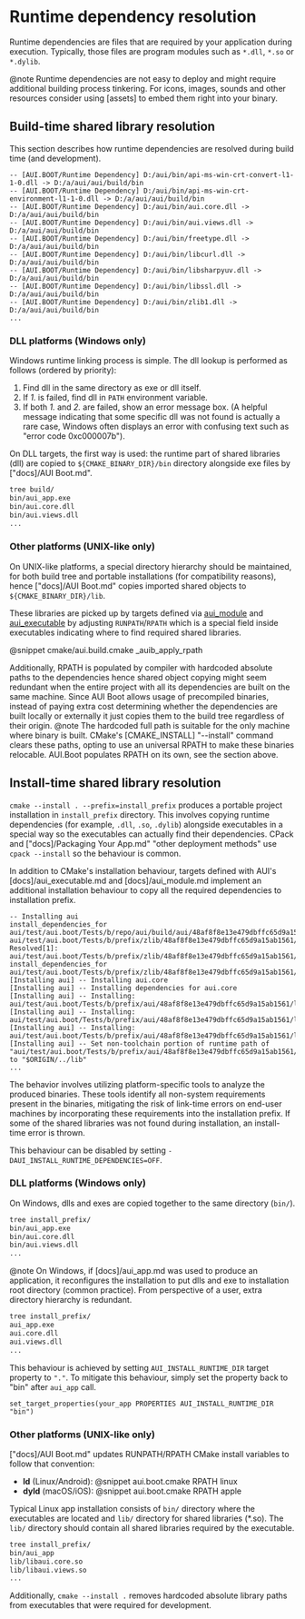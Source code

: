 # Runtime dependency resolution

Runtime dependencies are files that are required by your application during execution. Typically, those files are
program modules such as `*.dll`, `*.so` or `*.dylib`.

@note
Runtime dependencies are not easy to deploy and might require additional building process tinkering. For icons, images,
sounds and other resources consider using [assets] to embed them right into your binary.

## Build-time shared library resolution

This section describes how runtime dependencies are resolved during build time (and development).

```
-- [AUI.BOOT/Runtime Dependency] D:/aui/bin/api-ms-win-crt-convert-l1-1-0.dll -> D:/a/aui/aui/build/bin
-- [AUI.BOOT/Runtime Dependency] D:/aui/bin/api-ms-win-crt-environment-l1-1-0.dll -> D:/a/aui/aui/build/bin
-- [AUI.BOOT/Runtime Dependency] D:/aui/bin/aui.core.dll -> D:/a/aui/aui/build/bin
-- [AUI.BOOT/Runtime Dependency] D:/aui/bin/aui.views.dll -> D:/a/aui/aui/build/bin
-- [AUI.BOOT/Runtime Dependency] D:/aui/bin/freetype.dll -> D:/a/aui/aui/build/bin
-- [AUI.BOOT/Runtime Dependency] D:/aui/bin/libcurl.dll -> D:/a/aui/aui/build/bin
-- [AUI.BOOT/Runtime Dependency] D:/aui/bin/libsharpyuv.dll -> D:/a/aui/aui/build/bin
-- [AUI.BOOT/Runtime Dependency] D:/aui/bin/libssl.dll -> D:/a/aui/aui/build/bin
-- [AUI.BOOT/Runtime Dependency] D:/aui/bin/zlib1.dll -> D:/a/aui/aui/build/bin
...
```

### DLL platforms (Windows only)

Windows runtime linking process is simple. The dll lookup is performed as follows (ordered by priority):

1. Find dll in the same directory as exe or dll itself.
2. If _1._ is failed, find dll in `PATH` environment variable.
3. If both _1._ and _2._ are failed, show an error message box. (A helpful message indicating that some specific dll
   was not found is actually a rare case, Windows often displays an error with confusing text such as
   "error code 0xc000007b").

On DLL targets, the first way is used: the runtime part of shared libraries (dll) are copied to `${CMAKE_BINARY_DIR}/bin`
directory alongside exe files by ["docs]/AUI Boot.md".
```sh
tree build/
bin/aui_app.exe
bin/aui.core.dll
bin/aui.views.dll
...
```

### Other platforms (UNIX-like only)

On UNIX-like platforms, a special directory hierarchy should be maintained, for both build tree and portable
installations (for compatibility reasons), hence ["docs]/AUI Boot.md" copies imported shared objects to
`${CMAKE_BINARY_DIR}/lib`.

These libraries are picked up by targets defined via [aui_module]([docs]/aui_module.md) and
[aui_executable]([docs]/aui_executable.md) by adjusting `RUNPATH`/`RPATH` which is a special field inside executables
indicating where to find required shared libraries.

@snippet cmake/aui.build.cmake _auib_apply_rpath

Additionally, RPATH is populated by compiler with hardcoded absolute paths to the dependencies hence shared object
copying might seem redundant when the entire project with all its dependencies are built on the same machine. Since AUI
Boot allows usage of precompiled binaries, instead of paying extra cost determining whether the dependencies are built
locally or externally it just copies them to the build tree regardless of their origin.
@note
The hardcoded full path is suitable for the only machine where binary is built. CMake's
[CMAKE_INSTALL] "--install" command clears these paths, opting to use an universal RPATH to make these binaries
relocable. AUI.Boot populates RPATH on its own, see the section above.

## Install-time shared library resolution

`cmake --install . --prefix=install_prefix` produces a portable project installation in `install_prefix` directory.
This involves copying runtime dependencies (for example, `.dll`, `.so`, `.dylib`) alongside executables in a special
way so the executables can actually find their dependencies. CPack and
["docs]/Packaging Your App.md" "other deployment methods" use `cpack --install` so the behaviour is common.

In addition to CMake's installation behaviour, targets defined with AUI's [docs]/aui_executable.md and 
[docs]/aui_module.md implement an additional installation behaviour to copy all the required dependencies to
installation prefix.

```
-- Installing aui
install_dependencies_for aui/test/aui.boot/Tests/b/repo/aui/build/aui/48af8f8e13e479dbffc65d9a15ab1561/lib/libaui.core.so 
aui/test/aui.boot/Tests/b/prefix/zlib/48af8f8e13e479dbffc65d9a15ab1561/lib/libz.so.1
Resolved[1]: aui/test/aui.boot/Tests/b/prefix/zlib/48af8f8e13e479dbffc65d9a15ab1561/lib/libz.so.1
install_dependencies_for aui/test/aui.boot/Tests/b/prefix/zlib/48af8f8e13e479dbffc65d9a15ab1561/lib/libz.so.1  
[Installing aui] -- Installing aui.core
[Installing aui] -- Installing dependencies for aui.core
[Installing aui] -- Installing: aui/test/aui.boot/Tests/b/prefix/aui/48af8f8e13e479dbffc65d9a15ab1561/lib/libz.so.1
[Installing aui] -- Installing: aui/test/aui.boot/Tests/b/prefix/aui/48af8f8e13e479dbffc65d9a15ab1561/lib/libz.so.1.2.11
[Installing aui] -- Installing: aui/test/aui.boot/Tests/b/prefix/aui/48af8f8e13e479dbffc65d9a15ab1561/lib/libaui.core.so
[Installing aui] -- Set non-toolchain portion of runtime path of "aui/test/aui.boot/Tests/b/prefix/aui/48af8f8e13e479dbffc65d9a15ab1561/lib/libaui.core.so" to "$ORIGIN/../lib"
...
```

The behavior involves utilizing platform-specific tools to analyze the produced binaries. These tools identify all
non-system requirements present in the binaries, mitigating the risk of link-time errors on end-user machines by
incorporating these requirements into the installation prefix. If some of the shared libraries was not found during
installation, an install-time error is thrown.

This behaviour can be disabled by setting `-DAUI_INSTALL_RUNTIME_DEPENDENCIES=OFF`.

### DLL platforms (Windows only)

On Windows, dlls and exes are copied together to the same directory (`bin/`).
```sh
tree install_prefix/
bin/aui_app.exe
bin/aui.core.dll
bin/aui.views.dll
...
```

@note
On Windows, if [docs]/aui_app.md was used to produce an application, it reconfigures the installation to put dlls and exe
to installation root directory (common practice). From perspective of a user, extra directory hierarchy is redundant.
```sh
tree install_prefix/
aui_app.exe
aui.core.dll
aui.views.dll
...
```
This behaviour is achieved by setting `AUI_INSTALL_RUNTIME_DIR` target property to `"."`. To mitigate this behaviour,
simply set the property back to "bin" after `aui_app` call.
```
set_target_properties(your_app PROPERTIES AUI_INSTALL_RUNTIME_DIR "bin")
```

### Other platforms (UNIX-like only)

["docs]/AUI Boot.md" updates RUNPATH/RPATH CMake install variables to follow that convention:

- **ld** (Linux/Android): @snippet aui.boot.cmake RPATH linux
- **dyld** (macOS/iOS): @snippet aui.boot.cmake RPATH apple

Typical Linux app installation consists of `bin/` directory where the executables are located and `lib/` directory
for shared libraries (*.so). The `lib/` directory should contain all shared libraries required by the executable.
```sh
tree install_prefix/
bin/aui_app
lib/libaui.core.so
lib/libaui.views.so
...
```

Additionally, `cmake --install .` removes hardcoded absolute library paths from executables that were required for
development.
